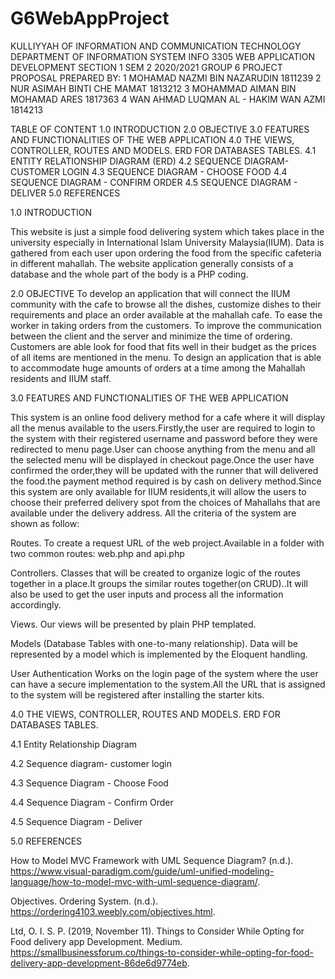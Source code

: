 # G6WebAppProject

KULLIYYAH OF INFORMATION AND COMMUNICATION TECHNOLOGY
DEPARTMENT OF INFORMATION SYSTEM
INFO 3305 WEB APPLICATION DEVELOPMENT 
SECTION 1
SEM 2 2020/2021
GROUP 6 PROJECT PROPOSAL 
PREPARED BY:
1
MOHAMAD NAZMI BIN NAZARUDIN
1811239
2
NUR ASIMAH BINTI CHE MAMAT
1813212
3
MOHAMMAD AIMAN BIN MOHAMAD ARES
1817363
4
WAN AHMAD LUQMAN AL - HAKIM WAN AZMI
1814213

TABLE OF CONTENT 
1.0 INTRODUCTION
2.0 OBJECTIVE
3.0 FEATURES AND FUNCTIONALITIES OF THE WEB APPLICATION
4.0 THE VIEWS, CONTROLLER, ROUTES AND MODELS. ERD FOR DATABASES TABLES. 
       4.1 ENTITY RELATIONSHIP DIAGRAM (ERD)
       4.2 SEQUENCE DIAGRAM- CUSTOMER LOGIN
       4.3 SEQUENCE DIAGRAM - CHOOSE FOOD
       4.4 SEQUENCE DIAGRAM - CONFIRM ORDER
       4.5 SEQUENCE DIAGRAM - DELIVER
5.0 REFERENCES

1.0 INTRODUCTION

This website is just a simple food delivering system which takes place in the university especially in International Islam University Malaysia(IIUM). Data is gathered from each user upon ordering the food from the specific cafeteria in different mahallah. The website application generally consists of a database and the whole part of the body is a PHP coding.

2.0 OBJECTIVE
To develop an application that will connect the IIUM community with the cafe to browse all the dishes, customize dishes to their requirements and place an order available at the mahallah cafe.
To ease the worker in taking orders from the customers.
To improve the communication between the client and the server and minimize the time of ordering.
Customers are able look for food that fits well in their budget as the prices of all items are mentioned in the menu.
To design an application that is able to accommodate huge amounts of orders at a time among the Mahallah residents and IIUM staff.

3.0 FEATURES AND FUNCTIONALITIES OF THE WEB APPLICATION

This system is an online food delivery method for a cafe where it will display all the menus available to the users.Firstly,the user are required to login to the system with their registered username and password before they were redirected to menu page.User can choose anything from the menu and all the selected menu will be displayed in checkout page.Once the user have confirmed the order,they will be updated with the runner that will delivered the food.the payment method required is by cash on delivery method.Since this system are only available for IIUM residents,it will allow the users to choose their preferred delivery spot from the choices of Mahallahs that are available under the delivery address.
All the criteria of the system are shown as follow:

Routes.
To create a request URL of the web project.Available in a folder with two common routes: web.php and api.php

Controllers. 
Classes that will be created to organize logic of the routes together in a place.It groups the similar routes together(on CRUD)..It will also be used to get the user inputs and process all the information accordingly.

Views. 
Our views will be presented by plain PHP templated.

Models (Database Tables with one-to-many relationship). 
Data will be represented by a model which is implemented by the Eloquent handling.

User Authentication
Works on the login page of the system where the user can have a secure implementation to the system.All the URL that is assigned to the system will be registered after installing the starter kits.

4.0 THE VIEWS, CONTROLLER, ROUTES AND MODELS. ERD FOR DATABASES TABLES. 

4.1 Entity Relationship Diagram

4.2 Sequence diagram- customer login

4.3 Sequence Diagram - Choose Food

4.4 Sequence Diagram - Confirm Order

4.5 Sequence Diagram - Deliver

5.0 REFERENCES

How to Model MVC Framework with UML Sequence Diagram? (n.d.). https://www.visual-paradigm.com/guide/uml-unified-modeling-language/how-to-model-mvc-with-uml-sequence-diagram/.

Objectives. Ordering System. (n.d.). https://ordering4103.weebly.com/objectives.html.

Ltd, O. I. S. P. (2019, November 11). Things to Consider While Opting for Food delivery app Development. Medium. https://smallbusinessforum.co/things-to-consider-while-opting-for-food-delivery-app-development-86de6d9774eb.




